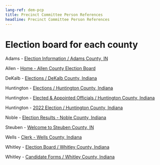 ```yaml
---
lang-ref: dem-pcp
title: Precinct Committee Person References
headline: Precinct Committee Person References
---
```

# Election board for each county

Adams - [Election Information / Adams County, IN](https://www.co.adams.in.us/286/Election-Information)

Allen - [Home - Allen County Election Board](https://allencountyinvoters.gov)

DeKalb - [Elections / DeKalb County, Indiana](https://www.co.dekalb.in.us/department/index.php?structureid=153)

Huntington - [Elections / Huntington County, Indiana](https://www.huntington.in.us/county/department/index.php?structureid=14)

Huntington - [Elected & Appointed Officials / Huntington County, Indiana](https://www.huntington.in.us/county/department/division.php?structureid=107)

Huntington - [2022 Election / Huntington County, Indiana](https://www.huntington.in.us/county/department/division.php?structureid=413)

Noble - [Election Results - Noble County, Indiana](http://nobleco.squarespace.com/election-results)

Steuben - [Welcome to Steuben County, IN](https://www.co.steuben.in.us/departments/clerk/voter_registration.php)

Wells - [Clerk - Wells County, Indiana](https://wellscounty.org/clerk/)

Whitley - [Election Board / Whitley County, Indiana](https://www.whitleygov.com/department/board.php?structureid=211)

Whitley - [Candidate Forms / Whitley County, Indiana](https://www.whitleygov.com/topic/index.php?topicid=11&structureid=205)
